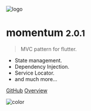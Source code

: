 ![logo](https://i.imgur.com/atDeptO.png)

# momentum <small>2.0.1</small>

> MVC pattern for flutter.

- State management.
- Dependency Injection.
- Service Locator.
- and much more...

[GitHub](https://github.com/xamantra/momentum)
[Overview](/?id=main)

![color](#ffffff)